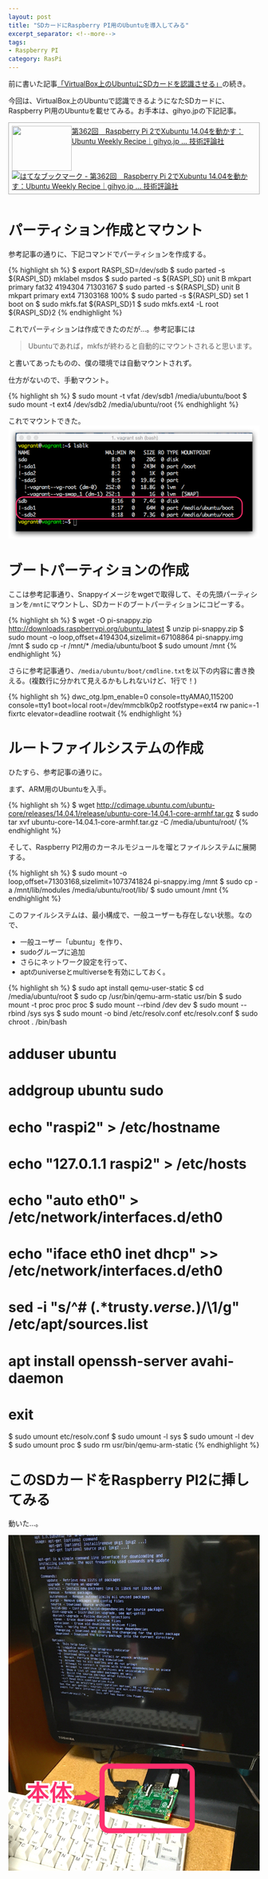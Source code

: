 ```yaml
---
layout: post
title: "SDカードにRaspberry PI用のUbuntuを導入してみる"
excerpt_separator: <!--more-->
tags:
- Raspberry PI
category: RasPi
---
```


前に書いた記事[「VirtualBox上のUbuntuにSDカードを認識させる」](/2015/03/01/SD_for_Ubuntu/index.html)の続き。

今回は、VirtualBox上のUbuntuで認識できるようになたSDカードに、Raspberry PI用のUbuntuを載せてみる。お手本は、gihyo.jpの下記記事。

<!--more-->
<div class="sharelink" style="padding: 6px; border: 1px solid #aaaaaa;  margin: 0px 0px 50px;"><a href="http://gihyo.jp/admin/serial/01/ubuntu-recipe/0362" title="第362回　Raspberry Pi 2でXubuntu 14.04を動かす：Ubuntu Weekly Recipe｜gihyo.jp … 技術評論社" target="_blank"><img src="http://capture.heartrails.com/120x90/shadow?http://gihyo.jp/admin/serial/01/ubuntu-recipe/0362" width="120" height="90" style="float: left;"></a><a href="http://gihyo.jp/admin/serial/01/ubuntu-recipe/0362" title="第362回　Raspberry Pi 2でXubuntu 14.04を動かす：Ubuntu Weekly Recipe｜gihyo.jp … 技術評論社" target="_blank">第362回　Raspberry Pi 2でXubuntu 14.04を動かす：Ubuntu Weekly Recipe｜gihyo.jp … 技術評論社</a><a href="http://b.hatena.ne.jp/entry/http://gihyo.jp/admin/serial/01/ubuntu-recipe/0362"><img src="http://b.hatena.ne.jp/entry/image/http://gihyo.jp/admin/serial/01/ubuntu-recipe/0362" alt="はてなブックマーク - 第362回　Raspberry Pi 2でXubuntu 14.04を動かす：Ubuntu Weekly Recipe｜gihyo.jp … 技術評論社" title="はてなブックマーク - 第362回　Raspberry Pi 2でXubuntu 14.04を動かす：Ubuntu Weekly Recipe｜gihyo.jp … 技術評論社"></a><br style="clear: both;" /></div>

# パーティション作成とマウント

参考記事の通りに、下記コマンドでパーティションを作成する。

{% highlight sh %}
$ export RASPI_SD=/dev/sdb
$ sudo parted -s ${RASPI_SD} mklabel msdos
$ sudo parted -s ${RASPI_SD} unit B mkpart primary fat32 4194304 71303167
$ sudo parted -s ${RASPI_SD} unit B mkpart primary ext4 71303168 100%
$ sudo parted -s ${RASPI_SD} set 1 boot on
$ sudo mkfs.fat  ${RASPI_SD}1
$ sudo mkfs.ext4 -L root ${RASPI_SD}2
{% endhighlight %}

これでパーティションは作成できたのだが…。参考記事には
>Ubuntuであれば，mkfsが終わると自動的にマウントされると思います。

と書いてあったものの、僕の環境では自動マウントされず。

仕方がないので、手動マウント。

{% highlight sh %}
$ sudo mount -t vfat /dev/sdb1 /media/ubuntu/boot
$ sudo mount -t ext4 /dev/sdb2 /media/ubuntu/root
{% endhighlight %}

これでマウントできた。
![SD_card_partition_mounted](/images/SDCard_Partition_mounted.png)

# ブートパーティションの作成
ここは参考記事通り、Snappyイメージをwgetで取得して、その先頭パーティションを`/mnt`にマウントし、SDカードのブートパーティションにコピーする。

{% highlight sh %}
$ wget -O pi-snappy.zip http://downloads.raspberrypi.org/ubuntu_latest
$ unzip pi-snappy.zip
$ sudo mount -o loop,offset=4194304,sizelimit=67108864 pi-snappy.img /mnt
$ sudo cp -r /mnt/* /media/ubuntu/boot
$ sudo umount /mnt
{% endhighlight %}

さらに参考記事通り、`/media/ubuntu/boot/cmdline.txt`を以下の内容に書き換える。(複数行に分かれて見えるかもしれないけど、1行で！)

{% highlight sh %}
dwc_otg.lpm_enable=0 console=ttyAMA0,115200 console=tty1 boot=local root=/dev/mmcblk0p2 rootfstype=ext4 rw panic=-1 fixrtc elevator=deadline rootwait
{% endhighlight %}

# ルートファイルシステムの作成

ひたすら、参考記事の通りに。

まず、ARM用のUbuntuを入手。

{% highlight sh %}
$ wget http://cdimage.ubuntu.com/ubuntu-core/releases/14.04.1/release/ubuntu-core-14.04.1-core-armhf.tar.gz
$ sudo tar xvf ubuntu-core-14.04.1-core-armhf.tar.gz -C /media/ubuntu/root/
{% endhighlight %}

そして、Raspberry PI2用のカーネルモジュールを瑠とファイルシステムに展開する。

{% highlight sh %}
$ sudo mount -o loop,offset=71303168,sizelimit=1073741824 pi-snappy.img /mnt
$ sudo cp -a /mnt/lib/modules /media/ubuntu/root/lib/
$ sudo umount /mnt
{% endhighlight %}

このファイルシステムは、最小構成で、一般ユーザーも存在しない状態。なので、

* 一般ユーザー「ubuntu」を作り、
* sudoグループに追加
* さらにネットワーク設定を行って、
* aptのuniverseとmultiverseを有効にしておく。

{% highlight sh %}
$ sudo apt install qemu-user-static
$ cd /media/ubuntu/root
$ sudo cp /usr/bin/qemu-arm-static usr/bin
$ sudo mount -t proc proc proc
$ sudo mount --rbind /dev dev
$ sudo mount --rbind /sys sys
$ sudo mount -o bind /etc/resolv.conf etc/resolv.conf
$ sudo chroot . /bin/bash

# adduser ubuntu
# addgroup ubuntu sudo
# echo "raspi2" > /etc/hostname
# echo "127.0.1.1       raspi2" > /etc/hosts
# echo "auto eth0" > /etc/network/interfaces.d/eth0
# echo "iface eth0 inet dhcp" >> /etc/network/interfaces.d/eth0
# sed -i "s/^# \(.*trusty.*verse.*\)/\1/g" /etc/apt/sources.list
# apt install openssh-server avahi-daemon
# exit

$ sudo umount etc/resolv.conf
$ sudo umount -l sys
$ sudo umount -l dev
$ sudo umount proc
$ sudo rm usr/bin/qemu-arm-static
{% endhighlight %}

# このSDカードをRaspberry PI2に挿してみる

動いた…。

![Ubuntu Raspberry PI2](/images/runningRPI.jpg)